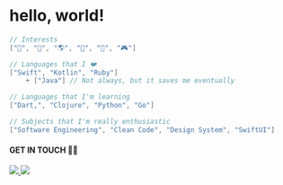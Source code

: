 # hello, world! 

```swift
// Interests
["🎸", "🌳", "🌎", "🔭", "📙", "🎮"]

// Languages that I ❤️
["Swift", "Kotlin", "Ruby"]
    + ["Java"] // Not always, but it saves me eventually

// Languages that I'm learning
["Dart,", "Clojure", "Python", "Go"]

// Subjects that I'm really enthusiastic
["Software Engineering", "Clean Code", "Design System", "SwiftUI"]
```

#### GET IN TOUCH 🤙🏽
<a href="https://www.linkedin.com/in/ramonhonorio" alt="LinkedIn">
  <img src="https://img.shields.io/badge/LinkedIn-0077B5?style=for-the-badge&logo=linkedin&logoColor=white">
</a> 

<a href="https://www.instagram.com/ramonilho/" alt="Instagram">
  <img src="https://img.shields.io/badge/Instagram-E4405F?style=for-the-badge&logo=instagram&logoColor=white">
</a>
